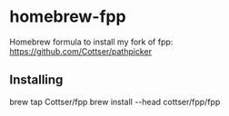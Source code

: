 # homebrew-fpp

Homebrew formula to install my fork of fpp: https://github.com/Cottser/pathpicker

## Installing

brew tap Cottser/fpp
brew install --head cottser/fpp/fpp
